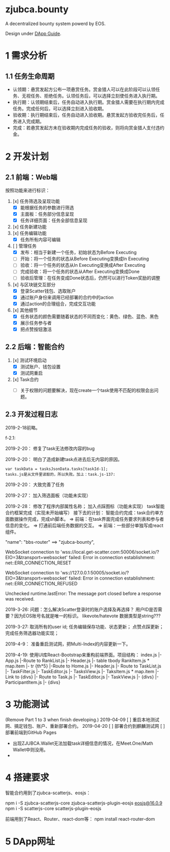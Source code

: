 # zjubca.bounty
A decentralized bounty system powerd by EOS.

Design under [DApp Guide](https://github.com/Blockchain-zju/dapp-dev-guide).

# 1 需求分析
## 1.1 任务生命周期
* 认领期：悬赏发起方公布一项悬赏任务。赏金猎人可以在此阶段可以认领任务、无视任务、拒绝任务。认领任务后，可以选择立刻使任务进入执行期。
* 执行期：认领期结束后，任务自动进入执行期。赏金猎人需要在执行期内完成任务。完成任何后，可以选择立刻进入验收期。
* 验收期：执行期结束后，任务自动进入验收期。悬赏发起方验收完任务后，任务进入完成期。
* 完成：若悬赏发起方未在验收期内完成任务的验收，则将向赏金猎人支付违约金。

# 2 开发计划
## 2.1 前端：Web端
按照功能来进行标识：
1. [x] 任务筛选及呈现功能
    * [x] 能根据任务的参数进行筛选
    * [x] 主面板：任务部分信息呈现
    * [x] 任务详细页面：任务全部信息呈现
2. [x] 任务新建功能
3. [x] 任务编辑功能
	* [x] 任务所有内容可编辑
2. [ ] 管理任务
    * [x] 发布：相当于新建一个任务，初始状态为Before Executing
    * [ ] 开始：将一个任务的状态从Before Executing变换成In Executing
    * [ ] 验收：将一个任务的状态从In Executing变换成After Executing
    * [ ] 完成验收：将一个任务的状态从After Executing变换成Done
    * [ ] 验收后管理：在任务变成Done状态后，仍然可以进行Token奖励的调整
4. [x] 与区块链交互部分
    * [x] 登录Scatter钱包、选取账户
    * [x] 通过账户身份来调用已经部署的合约中的action
    * [x] 通过action的合理组合，完成交互功能
3. [x] 其他细节
    * [x] 任务状态的颜色需要随着状态的不同而变化：黄色、绿色、蓝色、黑色
    * [x] 展示任务参与者
    * [x] 把点赞按钮激活
## 2.2 后端：智能合约
1. [x] 测试环境启动
    * [x] 测试账户、钱包设置
    * [x] 测试网重启
2. [x] Task合约
    * [ ] 关于权限的问题要解决，现在create一个task使用不匹配的权限会出问题。
  

## 2.3 开发过程日志
2019-2-18前略。

f-2.1:

2019-2-20： 修复了task无法修改内容的bug

2019-2-20： 明白了造成新建task点进去后无内容的原因。
```
var taskData = tasksJsonData.tasks[taskId-1];
tasks.js是从文件里读取的，所以失败。加上：task.js-137: 
```
2019-2-20： 大致完善了任务

2019-2-27： 加入筛选面板（功能未实现）

2019-2-28： 修改了程序内部属性名称；
            加入点踩图标（功能未实现）
            task智能合约框架完成（实现未开始编写）
接下去的计划：
智能合约完成：task合约单方面数据操作完成，完成sh脚本。
  => 前端：在task界面完成任务要求列表和参与者信息的变化。
  => 打通前后端任务数据的交互。
  => 前端：一些部分单独写成react组件。

"name": "bbs-router" ==> "zjubca-bounty",

WebSocket connection to 'wss://local.get-scatter.com:50006/socket.io/?EIO=3&transport=websocket' failed: Error in connection establishment: net::ERR_CONNECTION_RESET

WebSocket connection to 'ws://127.0.0.1:50005/socket.io/?EIO=3&transport=websocket' failed: Error in connection establishment: net::ERR_CONNECTION_REFUSED

Unchecked runtime.lastError: The message port closed before a response was received.

2019-3-26: 
问题：怎么解决Scatter登录时的账户选择及再选择？
用户ID是否需要？因为EOS账号名就是唯一的标识。
likevote/hatevote 数据类型是string???

2019-3-27:
取消所有的user id;
任务编辑保存功能、状态更新；
点赞点踩更新；
完成任务筛选器功能实现；

2019-4-9：
准备重启测试网，把Multi-Index的内容更新一下。

2019-4-19:
使用UI库React-Bootstrap来重构前端界面。项目结构：
index.js 
|- App.js
    |-Route to RankList.js
                |- Header.js
                |- table tbody RankItem.js * map.item
                                |- tr {th*5}
    |-Route to Home.js
                |- Header.js
                |- Route to TaskList.js
                                |- TaskFilter.js
                                |- TaskEditor.js
                                |- TasksView.js
                                        |- TaksItem.js * map.item
                                                |- Link to {divs} 
                |- Route to Task.js
                                |- TaskEditor.js
                                |- TaskView.js
                                        |- {divs}
                                        |- ParticipantItem.js
                                                |- {divs}

    


# 3 功能测试
(Remove Part 1 to 3 when finish developing.)
2019-04-09
[ ] 重启本地测试网、搞定钱包、账户、重新部署合约。
2019-04-20
[ ] 部署合约到麒麟测试网
[ ] 部署前端到GitHub Pages
- 出现ZJUBCA.Wallet无法加载task详细信息的情况，在Meet.One/Math Wallet中则没用。
- 

# 4 搭建要求
智能合约用到了zjubca-scatterjs、eosjs：

npm i -S zjubca-scatterjs-core zjubca-scatterjs-plugin-eosjs eosjs@16.0.9
npm i -S scatterjs-core scatterjs-plugin-eosjs

前端用到了React、Router、react-dom等：
npm install react-router-dom


# 5 DApp网址
